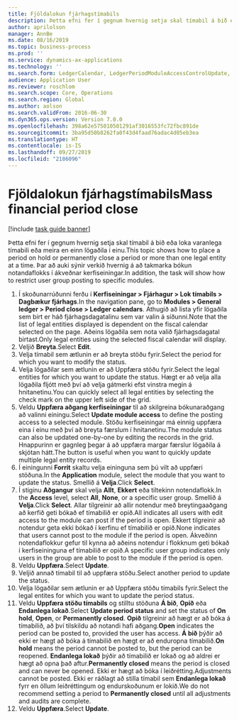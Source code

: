 ```yaml
---
title: Fjöldalokun fjárhagstímabils
description: Þetta efni fer í gegnum hvernig setja skal tímabil á bið eða loka varanlega tímabili eða meira en einn lögaðila í einu.
author: aprilolson
manager: AnnBe
ms.date: 08/16/2019
ms.topic: business-process
ms.prod: ''
ms.service: dynamics-ax-applications
ms.technology: ''
ms.search.form: LedgerCalendar, LedgerPeriodModuleAccessControlUpdate, SysLookupPicklist, LedgerFiscalCalendarPeriodStatus
audience: Application User
ms.reviewer: roschlom
ms.search.scope: Core, Operations
ms.search.region: Global
ms.author: aolson
ms.search.validFrom: 2016-06-30
ms.dyn365.ops.version: Version 7.0.0
ms.openlocfilehash: 398a62e575010501291af3016553fc72fbc891de
ms.sourcegitcommit: 3ba95d50b8262fa0f43d4faad76adac4d05eb3ea
ms.translationtype: HT
ms.contentlocale: is-IS
ms.lasthandoff: 09/27/2019
ms.locfileid: "2186096"
---
```

# <a name="mass-financial-period-close"></a><span data-ttu-id="947ff-103">Fjöldalokun fjárhagstímabils</span><span class="sxs-lookup"><span data-stu-id="947ff-103">Mass financial period close</span></span>

[!include [task guide banner](../../includes/task-guide-banner.md)]

<span data-ttu-id="947ff-104">Þetta efni fer í gegnum hvernig setja skal tímabil á bið eða loka varanlega tímabili eða meira en einn lögaðila í einu.</span><span class="sxs-lookup"><span data-stu-id="947ff-104">This topic shows how to place a period on hold or permanently close a period or more than one legal entity at a time.</span></span> <span data-ttu-id="947ff-105">Þar að auki sýnir verkið hvernig á að takmarka bókun notandaflokks í ákveðnar kerfiseiningar.</span><span class="sxs-lookup"><span data-stu-id="947ff-105">In addition, the task will show how to restrict user group posting to specific modules.</span></span>

1. <span data-ttu-id="947ff-106">Í skoðunarrúðunni ferðu í **Kerfiseiningar > Fjárhagur > Lok tímabils > Dagbækur fjárhags**.</span><span class="sxs-lookup"><span data-stu-id="947ff-106">In the navigation pane, go to **Modules > General ledger > Period close > Ledger calendars**.</span></span> <span data-ttu-id="947ff-107">Athugið að lista yfir lögaðila sem birt er háð fjárhagsdagatalinu sem var valin á síðunni.</span><span class="sxs-lookup"><span data-stu-id="947ff-107">Note that the list of legal entities displayed is dependent on the fiscal calendar selected on the page.</span></span> <span data-ttu-id="947ff-108">Aðeins lögaðila sem nota valið fjárhagsdagatal birtast.</span><span class="sxs-lookup"><span data-stu-id="947ff-108">Only legal entities using the selected fiscal calendar will display.</span></span>
2. <span data-ttu-id="947ff-109">Veljið **Breyta**.</span><span class="sxs-lookup"><span data-stu-id="947ff-109">Select **Edit**.</span></span>
3. <span data-ttu-id="947ff-110">Velja tímabil sem ætlunin er að breyta stöðu fyrir.</span><span class="sxs-lookup"><span data-stu-id="947ff-110">Select the period for which you want to modify the status.</span></span>
4. <span data-ttu-id="947ff-111">Velja lögaðilar sem ætlunin er að Uppfæra stöðu fyrir.</span><span class="sxs-lookup"><span data-stu-id="947ff-111">Select the legal entities for which you want to update the status.</span></span> <span data-ttu-id="947ff-112">Hægt er að velja alla lögaðila fljótt með því að velja gátmerki efst vinstra megin á hnitanetinu.</span><span class="sxs-lookup"><span data-stu-id="947ff-112">You can quickly select all legal entities by selecting the check mark on the upper left side of the grid.</span></span>  
5. <span data-ttu-id="947ff-113">Veldu **Uppfæra aðgang kerfiseiningar** til að skilgreina bókunaraðgang að valinni einingu.</span><span class="sxs-lookup"><span data-stu-id="947ff-113">Select **Update module access** to define the posting access to a selected module.</span></span> <span data-ttu-id="947ff-114">Stöðu kerfiseiningar má einnig uppfæra eina í einu með því að breyta færslum í hnitanetinu.</span><span class="sxs-lookup"><span data-stu-id="947ff-114">The module status can also be updated one-by-one by editing the records in the grid.</span></span> <span data-ttu-id="947ff-115">Hnappurinn er gagnleg þegar á að uppfæra margar færslur lögaðila á skjótan hátt.</span><span class="sxs-lookup"><span data-stu-id="947ff-115">The button is useful when you want to quickly update multiple legal entity records.</span></span>  
6. <span data-ttu-id="947ff-116">Í einingunni **Forrit** skaltu velja eininguna sem þú vilt að uppfæri stöðuna.</span><span class="sxs-lookup"><span data-stu-id="947ff-116">In the **Application** module, select the module that you want to update the status.</span></span> <span data-ttu-id="947ff-117">Smellið á **Velja**.</span><span class="sxs-lookup"><span data-stu-id="947ff-117">Click **Select**.</span></span>
7. <span data-ttu-id="947ff-118">Í stiginu **Aðgangur** skal velja **Allt**, **Ekkert** eða tiltekinn notendaflokk.</span><span class="sxs-lookup"><span data-stu-id="947ff-118">In the **Access** level, select **All**, **None**, or a specific user group.</span></span> <span data-ttu-id="947ff-119">Smellið á **Velja**.</span><span class="sxs-lookup"><span data-stu-id="947ff-119">Click **Select**.</span></span> <span data-ttu-id="947ff-120">Allar tilgreinir að allir notendur með breytingaaðgang að kerfið geti bókað ef tímabilið er opið.</span><span class="sxs-lookup"><span data-stu-id="947ff-120">All indicates all users with edit access to the module can post if the period is open.</span></span> <span data-ttu-id="947ff-121">Ekkert tilgreinir að notendur geta ekki bókað í kerfinu ef tímabilið er opið.</span><span class="sxs-lookup"><span data-stu-id="947ff-121">None indicates that users cannot post to the module if the period is open.</span></span> <span data-ttu-id="947ff-122">Ákveðinn notendaflokkur gefur til kynna að aðeins notendur í flokknum geti bókað í kerfiseininguna ef tímabilið er opið.</span><span class="sxs-lookup"><span data-stu-id="947ff-122">A specific user group indicates only users in the group are able to post to the module if the period is open.</span></span>  
8. <span data-ttu-id="947ff-123">Veldu **Uppfæra**.</span><span class="sxs-lookup"><span data-stu-id="947ff-123">Select **Update**.</span></span>
9. <span data-ttu-id="947ff-124">Veljið annað tímabil til að uppfæra stöðu.</span><span class="sxs-lookup"><span data-stu-id="947ff-124">Select another period to update the status.</span></span>
10. <span data-ttu-id="947ff-125">Velja lögaðilar sem ætlunin er að Uppfæra stöðu tímabils fyrir.</span><span class="sxs-lookup"><span data-stu-id="947ff-125">Select the legal entites for which you want to update the period status.</span></span>
11. <span data-ttu-id="947ff-126">Veldu **Uppfæra stöðu tímabils** og stilltu stöðuna **Á bið**, **Opið** eða **Endanlega lokað**.</span><span class="sxs-lookup"><span data-stu-id="947ff-126">Select **Update period status** and set the status of **On hold**, **Open**, or **Permanently closed**.</span></span> <span data-ttu-id="947ff-127">**Opið** tilgreinir að hægt er að bóka á tímabilið, að því tilskildu að notandi hafi aðgang.</span><span class="sxs-lookup"><span data-stu-id="947ff-127">**Open** indicates the period can be posted to, provided the user has access.</span></span> <span data-ttu-id="947ff-128">**Á bið** þýðir að ekki er hægt að bóka á tímabilið en hægt er að enduropna tímabilið.</span><span class="sxs-lookup"><span data-stu-id="947ff-128">**On hold** means the period cannot be posted to, but the period can be reopened.</span></span> <span data-ttu-id="947ff-129">**Endanlega lokað** þýðir að tímabilið er lokað og að aldrei er hægt að opna það aftur.</span><span class="sxs-lookup"><span data-stu-id="947ff-129">**Permanently closed** means the period is closed and can never be opened.</span></span> <span data-ttu-id="947ff-130">Ekki er hægt að bóka í leiðrétting.</span><span class="sxs-lookup"><span data-stu-id="947ff-130">Adjustments cannot be posted.</span></span> <span data-ttu-id="947ff-131">Ekki er ráðlagt að stilla tímabil sem **Endanlega lokað** fyrr en öllum leiðréttingum og endurskoðunum er lokið.</span><span class="sxs-lookup"><span data-stu-id="947ff-131">We do not recommend setting a period to **Permanently closed** until all adjustments and audits are complete.</span></span>  
12. <span data-ttu-id="947ff-132">Veldu **Uppfæra**.</span><span class="sxs-lookup"><span data-stu-id="947ff-132">Select **Update**.</span></span>

